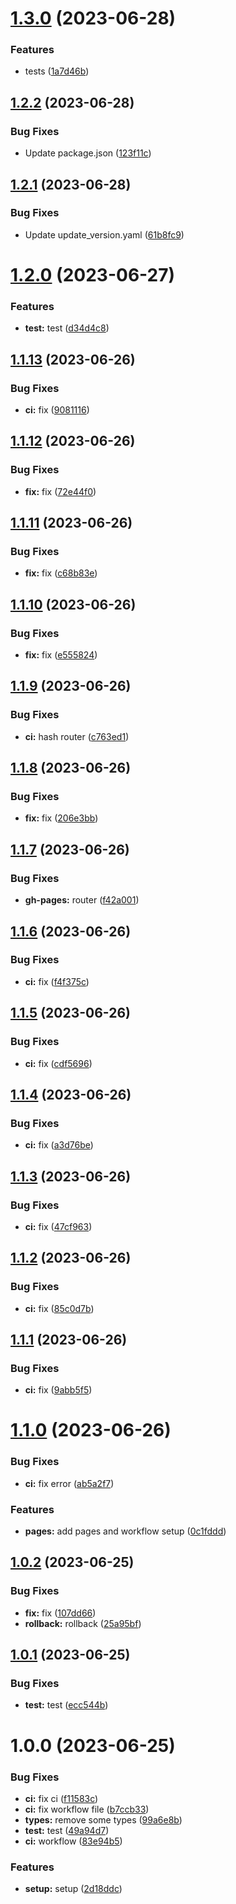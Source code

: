 # [1.3.0](https://github.com/ruiaraujo012/semantic-release-gh-pages-test/compare/v1.2.2...v1.3.0) (2023-06-28)


### Features

* tests ([1a7d46b](https://github.com/ruiaraujo012/semantic-release-gh-pages-test/commit/1a7d46bb197909425c72ca8f72d4f42eb92997ce))

## [1.2.2](https://github.com/ruiaraujo012/semantic-release-gh-pages-test/compare/v1.2.1...v1.2.2) (2023-06-28)


### Bug Fixes

* Update package.json ([123f11c](https://github.com/ruiaraujo012/semantic-release-gh-pages-test/commit/123f11ca875f46a8518e28824367657f0e84c127))

## [1.2.1](https://github.com/ruiaraujo012/semantic-release-gh-pages-test/compare/v1.2.0...v1.2.1) (2023-06-28)


### Bug Fixes

* Update update_version.yaml ([61b8fc9](https://github.com/ruiaraujo012/semantic-release-gh-pages-test/commit/61b8fc9f24accf04a5c714a37d95c501257687f2))

# [1.2.0](https://github.com/ruiaraujo012/semantic-release-gh-pages-test/compare/v1.1.13...v1.2.0) (2023-06-27)


### Features

* **test:** test ([d34d4c8](https://github.com/ruiaraujo012/semantic-release-gh-pages-test/commit/d34d4c8a11f81027ece94385a1ba32d9409720f2))

## [1.1.13](https://github.com/ruiaraujo012/semantic-release-gh-pages-test/compare/v1.1.12...v1.1.13) (2023-06-26)


### Bug Fixes

* **ci:** fix ([9081116](https://github.com/ruiaraujo012/semantic-release-gh-pages-test/commit/90811164297c517fe397a50399a89f430073c866))

## [1.1.12](https://github.com/ruiaraujo012/semantic-release-gh-pages-test/compare/v1.1.11...v1.1.12) (2023-06-26)


### Bug Fixes

* **fix:** fix ([72e44f0](https://github.com/ruiaraujo012/semantic-release-gh-pages-test/commit/72e44f02df5a8137135c7a13b458d608e2a6bc25))

## [1.1.11](https://github.com/ruiaraujo012/semantic-release-gh-pages-test/compare/v1.1.10...v1.1.11) (2023-06-26)


### Bug Fixes

* **fix:** fix ([c68b83e](https://github.com/ruiaraujo012/semantic-release-gh-pages-test/commit/c68b83e8026597cb8fa52b27c3ff93fdc7a6a189))

## [1.1.10](https://github.com/ruiaraujo012/semantic-release-gh-pages-test/compare/v1.1.9...v1.1.10) (2023-06-26)


### Bug Fixes

* **fix:** fix ([e555824](https://github.com/ruiaraujo012/semantic-release-gh-pages-test/commit/e555824109f5e97bb77f050f4976c2034c3baae1))

## [1.1.9](https://github.com/ruiaraujo012/semantic-release-gh-pages-test/compare/v1.1.8...v1.1.9) (2023-06-26)


### Bug Fixes

* **ci:** hash router ([c763ed1](https://github.com/ruiaraujo012/semantic-release-gh-pages-test/commit/c763ed15e68ef5f53dd11e60bbd7cc1ab99877a4))

## [1.1.8](https://github.com/ruiaraujo012/semantic-release-gh-pages-test/compare/v1.1.7...v1.1.8) (2023-06-26)


### Bug Fixes

* **fix:** fix ([206e3bb](https://github.com/ruiaraujo012/semantic-release-gh-pages-test/commit/206e3bbdf1c5027ee1e84a88247450dee1252edb))

## [1.1.7](https://github.com/ruiaraujo012/semantic-release-gh-pages-test/compare/v1.1.6...v1.1.7) (2023-06-26)


### Bug Fixes

* **gh-pages:** router ([f42a001](https://github.com/ruiaraujo012/semantic-release-gh-pages-test/commit/f42a001fe67ce9cc2130fd81a527329c96d4e168))

## [1.1.6](https://github.com/ruiaraujo012/semantic-release-gh-pages-test/compare/v1.1.5...v1.1.6) (2023-06-26)


### Bug Fixes

* **ci:** fix ([f4f375c](https://github.com/ruiaraujo012/semantic-release-gh-pages-test/commit/f4f375c02ee805706ced5f6b64c589181a11da90))

## [1.1.5](https://github.com/ruiaraujo012/semantic-release-gh-pages-test/compare/v1.1.4...v1.1.5) (2023-06-26)


### Bug Fixes

* **ci:** fix ([cdf5696](https://github.com/ruiaraujo012/semantic-release-gh-pages-test/commit/cdf5696733ed05d6f7758e41a63298f3e22221dd))

## [1.1.4](https://github.com/ruiaraujo012/semantic-release-gh-pages-test/compare/v1.1.3...v1.1.4) (2023-06-26)


### Bug Fixes

* **ci:** fix ([a3d76be](https://github.com/ruiaraujo012/semantic-release-gh-pages-test/commit/a3d76be7b7b5baf906683fdb83c62f8a35dd9955))

## [1.1.3](https://github.com/ruiaraujo012/semantic-release-gh-pages-test/compare/v1.1.2...v1.1.3) (2023-06-26)


### Bug Fixes

* **ci:** fix ([47cf963](https://github.com/ruiaraujo012/semantic-release-gh-pages-test/commit/47cf9634740ce8c4118b03381cf12eefd082721c))

## [1.1.2](https://github.com/ruiaraujo012/semantic-release-gh-pages-test/compare/v1.1.1...v1.1.2) (2023-06-26)


### Bug Fixes

* **ci:** fix ([85c0d7b](https://github.com/ruiaraujo012/semantic-release-gh-pages-test/commit/85c0d7b5250074bff0e7e89ddc99b5fd4a8cd646))

## [1.1.1](https://github.com/ruiaraujo012/semantic-release-gh-pages-test/compare/v1.1.0...v1.1.1) (2023-06-26)


### Bug Fixes

* **ci:** fix ([9abb5f5](https://github.com/ruiaraujo012/semantic-release-gh-pages-test/commit/9abb5f5e5f90623cb732de8f5eba71d2e51cb2b8))

# [1.1.0](https://github.com/ruiaraujo012/semantic-release-gh-pages-test/compare/v1.0.2...v1.1.0) (2023-06-26)


### Bug Fixes

* **ci:** fix error ([ab5a2f7](https://github.com/ruiaraujo012/semantic-release-gh-pages-test/commit/ab5a2f7e40b0da87ca4de478c0c10ac796f9d5d9))


### Features

* **pages:** add pages and workflow setup ([0c1fddd](https://github.com/ruiaraujo012/semantic-release-gh-pages-test/commit/0c1fddd4ad2e160c1d7150ff3ddcd2d526b245ae))

## [1.0.2](https://github.com/ruiaraujo012/semantic-release-gh-pages-test/compare/v1.0.1...v1.0.2) (2023-06-25)


### Bug Fixes

* **fix:** fix ([107dd66](https://github.com/ruiaraujo012/semantic-release-gh-pages-test/commit/107dd663bbae5c0df01db631db817ac9c6b16670))
* **rollback:** rollback ([25a95bf](https://github.com/ruiaraujo012/semantic-release-gh-pages-test/commit/25a95bfb15dc5cd0cf2a89670e83c6434d647a74))

## [1.0.1](https://github.com/ruiaraujo012/semantic-release-gh-pages-test/compare/v1.0.0...v1.0.1) (2023-06-25)


### Bug Fixes

* **test:** test ([ecc544b](https://github.com/ruiaraujo012/semantic-release-gh-pages-test/commit/ecc544b3825200e98a361efed2eec8267e152c65))

# 1.0.0 (2023-06-25)


### Bug Fixes

* **ci:** fix ci ([f11583c](https://github.com/ruiaraujo012/semantic-release-gh-pages-test/commit/f11583ccb437dba5531e861639101fd18858abae))
* **ci:** fix workflow file ([b7ccb33](https://github.com/ruiaraujo012/semantic-release-gh-pages-test/commit/b7ccb335c21592529c5cd75e971b5179022f57c2))
* **types:** remove some types ([99a6e8b](https://github.com/ruiaraujo012/semantic-release-gh-pages-test/commit/99a6e8b1de55bc70e227f873e796dc45224c6bce))
* **test:** test ([49a94d7](https://github.com/ruiaraujo012/semantic-release-gh-pages-test/commit/49a94d73437ee9ce2fa9f943da71b93b7bd4b3ef))
* **ci:** workflow ([83e94b5](https://github.com/ruiaraujo012/semantic-release-gh-pages-test/commit/83e94b50af9276186e2ba59decf8bf90a7cbbc72))


### Features

* **setup:** setup ([2d18ddc](https://github.com/ruiaraujo012/semantic-release-gh-pages-test/commit/2d18ddcaf48f7c8e6f4788208d133f5ddf6575da))
